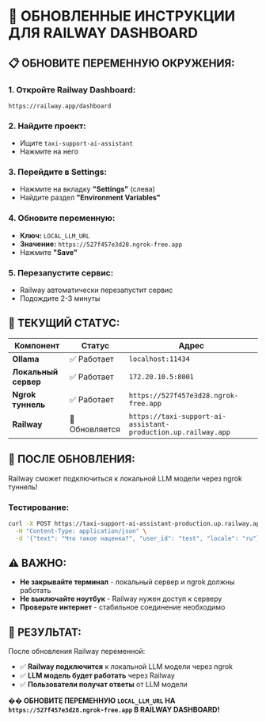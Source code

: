 # 🚀 ОБНОВЛЕННЫЕ ИНСТРУКЦИИ ДЛЯ RAILWAY DASHBOARD

## 📋 ОБНОВИТЕ ПЕРЕМЕННУЮ ОКРУЖЕНИЯ:

### 1. Откройте Railway Dashboard:
```
https://railway.app/dashboard
```

### 2. Найдите проект:
- Ищите `taxi-support-ai-assistant`
- Нажмите на него

### 3. Перейдите в Settings:
- Нажмите на вкладку **"Settings"** (слева)
- Найдите раздел **"Environment Variables"**

### 4. Обновите переменную:
- **Ключ:** `LOCAL_LLM_URL`
- **Значение:** `https://527f457e3d28.ngrok-free.app`
- Нажмите **"Save"**

### 5. Перезапустите сервис:
- Railway автоматически перезапустит сервис
- Подождите 2-3 минуты

## 🔧 ТЕКУЩИЙ СТАТУС:

| Компонент | Статус | Адрес |
|-----------|--------|-------|
| **Ollama** | ✅ Работает | `localhost:11434` |
| **Локальный сервер** | ✅ Работает | `172.20.10.5:8001` |
| **Ngrok туннель** | ✅ Работает | `https://527f457e3d28.ngrok-free.app` |
| **Railway** | 🔄 Обновляется | `https://taxi-support-ai-assistant-production.up.railway.app` |

## 🧪 ПОСЛЕ ОБНОВЛЕНИЯ:

Railway сможет подключиться к локальной LLM модели через ngrok туннель!

### Тестирование:
```bash
curl -X POST https://taxi-support-ai-assistant-production.up.railway.app/chat \
  -H "Content-Type: application/json" \
  -d '{"text": "Что такое наценка?", "user_id": "test", "locale": "ru"}'
```

## ⚠️ ВАЖНО:

- **Не закрывайте терминал** - локальный сервер и ngrok должны работать
- **Не выключайте ноутбук** - Railway нужен доступ к серверу
- **Проверьте интернет** - стабильное соединение необходимо

## 🎯 РЕЗУЛЬТАТ:

После обновления Railway переменной:
- ✅ **Railway подключится** к локальной LLM модели через ngrok
- ✅ **LLM модель будет работать** через Railway
- ✅ **Пользователи получат ответы** от LLM модели

**�� ОБНОВИТЕ ПЕРЕМЕННУЮ `LOCAL_LLM_URL` НА `https://527f457e3d28.ngrok-free.app` В RAILWAY DASHBOARD!**
